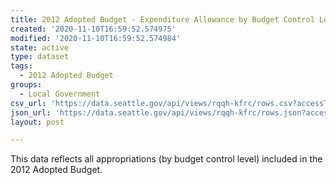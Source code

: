```yaml
---
title: 2012 Adopted Budget - Expenditure Allowance by Budget Control Level (BCL)
created: '2020-11-10T16:59:52.574975'
modified: '2020-11-10T16:59:52.574984'
state: active
type: dataset
tags:
  - 2012 Adopted Budget
groups:
  - Local Government
csv_url: 'https://data.seattle.gov/api/views/rqqh-kfrc/rows.csv?accessType=DOWNLOAD'
json_url: 'https://data.seattle.gov/api/views/rqqh-kfrc/rows.json?accessType=DOWNLOAD'
layout: post

---
```

This data reflects all appropriations (by budget control level) included in the 2012 Adopted Budget.
